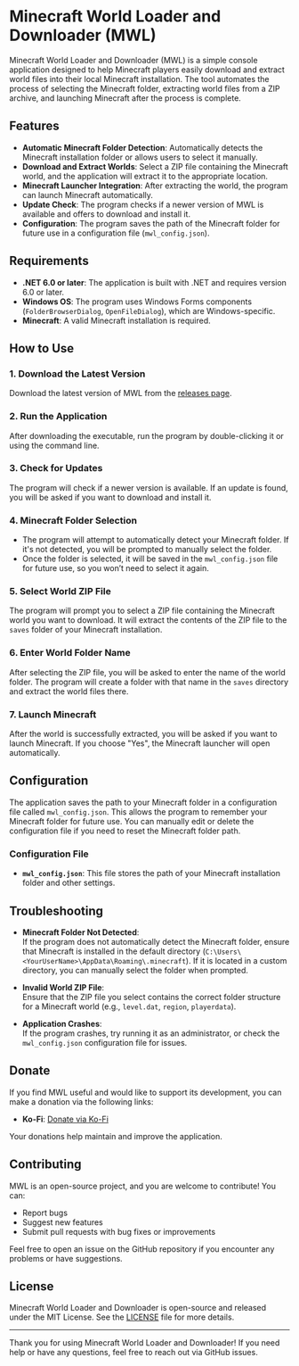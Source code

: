 # Minecraft World Loader and Downloader (MWL)

Minecraft World Loader and Downloader (MWL) is a simple console application designed to help Minecraft players easily download and extract world files into their local Minecraft installation. The tool automates the process of selecting the Minecraft folder, extracting world files from a ZIP archive, and launching Minecraft after the process is complete.

## Features

- **Automatic Minecraft Folder Detection**: Automatically detects the Minecraft installation folder or allows users to select it manually.
- **Download and Extract Worlds**: Select a ZIP file containing the Minecraft world, and the application will extract it to the appropriate location.
- **Minecraft Launcher Integration**: After extracting the world, the program can launch Minecraft automatically.
- **Update Check**: The program checks if a newer version of MWL is available and offers to download and install it.
- **Configuration**: The program saves the path of the Minecraft folder for future use in a configuration file (`mwl_config.json`).

## Requirements

- **.NET 6.0 or later**: The application is built with .NET and requires version 6.0 or later.
- **Windows OS**: The program uses Windows Forms components (`FolderBrowserDialog`, `OpenFileDialog`), which are Windows-specific.
- **Minecraft**: A valid Minecraft installation is required.

## How to Use

### 1. **Download the Latest Version**
   Download the latest version of MWL from the [releases page](https://github.com/yourusername/minecraft-world-loader/releases).

### 2. **Run the Application**
   After downloading the executable, run the program by double-clicking it or using the command line.

### 3. **Check for Updates**
   The program will check if a newer version is available. If an update is found, you will be asked if you want to download and install it.

### 4. **Minecraft Folder Selection**
   - The program will attempt to automatically detect your Minecraft folder. If it's not detected, you will be prompted to manually select the folder.
   - Once the folder is selected, it will be saved in the `mwl_config.json` file for future use, so you won’t need to select it again.

### 5. **Select World ZIP File**
   The program will prompt you to select a ZIP file containing the Minecraft world you want to download. It will extract the contents of the ZIP file to the `saves` folder of your Minecraft installation.

### 6. **Enter World Folder Name**
   After selecting the ZIP file, you will be asked to enter the name of the world folder. The program will create a folder with that name in the `saves` directory and extract the world files there.

### 7. **Launch Minecraft**
   After the world is successfully extracted, you will be asked if you want to launch Minecraft. If you choose "Yes", the Minecraft launcher will open automatically.

## Configuration

The application saves the path to your Minecraft folder in a configuration file called `mwl_config.json`. This allows the program to remember your Minecraft folder for future use. You can manually edit or delete the configuration file if you need to reset the Minecraft folder path.

### Configuration File
- **`mwl_config.json`**: This file stores the path of your Minecraft installation folder and other settings.

## Troubleshooting

- **Minecraft Folder Not Detected**:  
  If the program does not automatically detect the Minecraft folder, ensure that Minecraft is installed in the default directory (`C:\Users\<YourUserName>\AppData\Roaming\.minecraft`). If it is located in a custom directory, you can manually select the folder when prompted.

- **Invalid World ZIP File**:  
  Ensure that the ZIP file you select contains the correct folder structure for a Minecraft world (e.g., `level.dat`, `region`, `playerdata`).

- **Application Crashes**:  
  If the program crashes, try running it as an administrator, or check the `mwl_config.json` configuration file for issues.

## Donate

If you find MWL useful and would like to support its development, you can make a donation via the following links:

- **Ko-Fi**: [Donate via Ko-Fi]([https://ko-fi.com/sandwichdev])

Your donations help maintain and improve the application.

## Contributing

MWL is an open-source project, and you are welcome to contribute! You can:

- Report bugs
- Suggest new features
- Submit pull requests with bug fixes or improvements

Feel free to open an issue on the GitHub repository if you encounter any problems or have suggestions.

## License

Minecraft World Loader and Downloader is open-source and released under the MIT License. See the [LICENSE](LICENSE) file for more details.

---

Thank you for using Minecraft World Loader and Downloader! If you need help or have any questions, feel free to reach out via GitHub issues.

